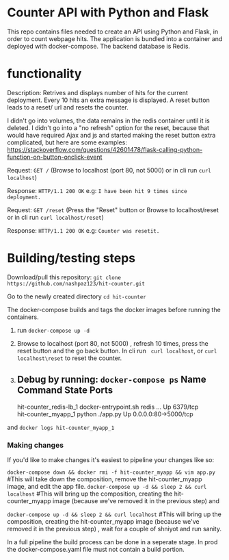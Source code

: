 # Counter API with Python and Flask
This repo contains files needed to create an API using Python and Flask, in order to count webpage hits. The application is bundled into a container and deployed with docker-compose. The backend database is Redis.

# functionality

Description: Retrives and displays number of hits for the current deployment. Every 10 hits an extra message is displayed. A reset button leads to a reset/ url and resets the counter.

I didn't go into volumes, the data remains in the redis container until it is deleted. I didn't go into a "no refresh" option for the reset, because that would have required Ajax and js and started making the reset button extra complicated, but here are some examples: https://stackoverflow.com/questions/42601478/flask-calling-python-function-on-button-onclick-event

Request:       `GET /`  (Browse to localhost (port 80, not 5000) or in cli run `curl localhost`)

Response:     `HTTP/1.1 200 OK`
e.g: `I have been hit 9 times since deployment.`

Request:       `GET /reset` (Press the "Reset" button or Browse to localhost/reset or in cli run `curl localhost/reset`)

Response:     `HTTP/1.1 200 OK`
e.g: `Counter was resetit.`

# Building/testing steps

Download/pull this repository:
`git clone https://github.com/nashpaz123/hit-counter.git`

Go to the newly created directory
`cd hit-counter`

The docker-compose builds and tags the docker images before running the containers.

1. run `docker-compose up -d `

2. Browse to localhost (port 80, not 5000) , refresh 10 times, press the reset button and the go back button. 
In cli run ` curl localhost`, or `curl localhost\reset` to reset the counter.

3. Debug by running: `docker-compose ps`
    Name                     Command               State          Ports        
    ---------------------------------------------------------------------------------
    hit-counter_redis-lb_1   docker-entrypoint.sh redis ...   Up      6379/tcp            
    hit-counter_myapp_1      python ./app.py                  Up      0.0.0.0:80->5000/tcp

and `docker logs hit-counter_myapp_1`
    
### Making changes

If you'd like to make changes it's easiest to pipeline your changes like so:

`docker-compose down && docker rmi -f hit-counter_myapp && vim app.py` #This will take down the composition, remove the hit-counter_myapp image, and edit the app file.
`docker-compose up -d && sleep 2 && curl localhost` #This will bring up the composition, creating the hit-counter_myapp image (because we've removed it in the previous step) and 

`docker-compose up -d && sleep 2 && curl localhost` #This will bring up the composition, creating the hit-counter_myapp image (because we've removed it in the previous step) , wait for a couple of shniyot and run sanity.

In a full pipeline the build process can be done in a seperate stage. In prod the docker-compose.yaml file must not contain a build portion.
